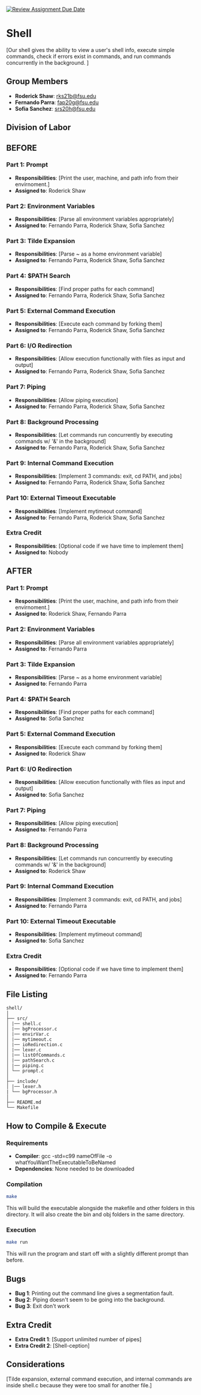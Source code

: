 [![Review Assignment Due Date](https://classroom.github.com/assets/deadline-readme-button-24ddc0f5d75046c5622901739e7c5dd533143b0c8e959d652212380cedb1ea36.svg)](https://classroom.github.com/a/wtw9xmrw)
# Shell

[Our shell gives the ability to view a user's shell info, execute simple commands,
check if errors exist in commands, and run commands concurrently in the background. ]

## Group Members
- **Roderick Shaw**: rks21b@fsu.edu
- **Fernando Parra**: fap20g@fsu.edu
- **Sofia Sanchez**: srs20h@fsu.edu
## Division of Labor

## BEFORE
### Part 1: Prompt
- **Responsibilities**: [Print the user, machine, and path info from their envirnoment.]
- **Assigned to**: Roderick Shaw

### Part 2: Environment Variables
- **Responsibilities**: [Parse all environment variables appropriately]
- **Assigned to**: Fernando Parra, Roderick Shaw, Sofia Sanchez

### Part 3: Tilde Expansion
- **Responsibilities**: [Parse ~ as a home environment variable]
- **Assigned to**: Fernando Parra, Roderick Shaw, Sofia Sanchez

### Part 4: $PATH Search
- **Responsibilities**: [Find proper paths for each command]
- **Assigned to**: Fernando Parra, Roderick Shaw, Sofia Sanchez

### Part 5: External Command Execution
- **Responsibilities**: [Execute each command by forking them]
- **Assigned to**: Fernando Parra, Roderick Shaw, Sofia Sanchez

### Part 6: I/O Redirection
- **Responsibilities**: [Allow execution functionally with files as input and output]
- **Assigned to**: Fernando Parra, Roderick Shaw, Sofia Sanchez

### Part 7: Piping
- **Responsibilities**: [Allow piping execution]
- **Assigned to**: Fernando Parra, Roderick Shaw, Sofia Sanchez

### Part 8: Background Processing
- **Responsibilities**: [Let commands run concurrently by executing commands w/ '&' in the background]
- **Assigned to**: Fernando Parra, Roderick Shaw, Sofia Sanchez

### Part 9: Internal Command Execution
- **Responsibilities**: [Implement 3 commands: exit, cd PATH, and jobs]
- **Assigned to**: Fernando Parra, Roderick Shaw, Sofia Sanchez

### Part 10: External Timeout Executable
- **Responsibilities**: [Implement mytimeout command]
- **Assigned to**: Fernando Parra, Roderick Shaw, Sofia Sanchez

### Extra Credit
- **Responsibilities**: [Optional code if we have time to implement them]
- **Assigned to**: Nobody

## AFTER
### Part 1: Prompt
- **Responsibilities**: [Print the user, machine, and path info from their envirnoment.]
- **Assigned to**: Roderick Shaw, Fernando Parra

### Part 2: Environment Variables
- **Responsibilities**: [Parse all environment variables appropriately]
- **Assigned to**: Fernando Parra

### Part 3: Tilde Expansion
- **Responsibilities**: [Parse ~ as a home environment variable]
- **Assigned to**: Fernando Parra

### Part 4: $PATH Search
- **Responsibilities**: [Find proper paths for each command]
- **Assigned to**: Sofia Sanchez

### Part 5: External Command Execution
- **Responsibilities**: [Execute each command by forking them]
- **Assigned to**: Roderick Shaw

### Part 6: I/O Redirection
- **Responsibilities**: [Allow execution functionally with files as input and output]
- **Assigned to**: Sofia Sanchez

### Part 7: Piping
- **Responsibilities**: [Allow piping execution]
- **Assigned to**: Fernando Parra

### Part 8: Background Processing
- **Responsibilities**: [Let commands run concurrently by executing commands w/ '&' in the background]
- **Assigned to**: Roderick Shaw

### Part 9: Internal Command Execution
- **Responsibilities**: [Implement 3 commands: exit, cd PATH, and jobs]
- **Assigned to**: Fernando Parra

### Part 10: External Timeout Executable
- **Responsibilities**: [Implement mytimeout command]
- **Assigned to**: Sofia Sanchez

### Extra Credit
- **Responsibilities**: [Optional code if we have time to implement them]
- **Assigned to**: Fernando Parra

## File Listing
```
shell/
│
├── src/
│ |── shell.c
│ |── bgProcessor.c
│ |── envirVar.c
│ |── mytimeout.c
│ |── ioRedirection.c
│ |── lexer.c
│ |── listOfCommands.c
│ |── pathSearch.c
│ |── piping.c
│ └── prompt.c
│
├── include/
│ |── lexer.h
| └── bgProcessor.h
│
├── README.md
└── Makefile
```
## How to Compile & Execute

### Requirements
- **Compiler**: gcc -std=c99 nameOfFile -o whatYouWantTheExecutableToBeNamed
- **Dependencies**: None needed to be downloaded

### Compilation
```bash
make
```
This will build the executable alongside the makefile and other folders 
in this directory. It will also create the bin and obj folders in the same
directory.
### Execution
```bash
make run
```
This will run the program and start off with a slightly different prompt than
before. 
## Bugs
- **Bug 1**: Printing out the command line gives a segmentation fault.
- **Bug 2**: Piping doesn't seem to be going into the background.
- **Bug 3**: Exit don't work

## Extra Credit
- **Extra Credit 1**: [Support unlimited number of pipes]
- **Extra Credit 2**: [Shell-ception]

## Considerations
[Tilde expansion, external command execution, and internal commands are 
inside shell.c because they were too small for another file.]
